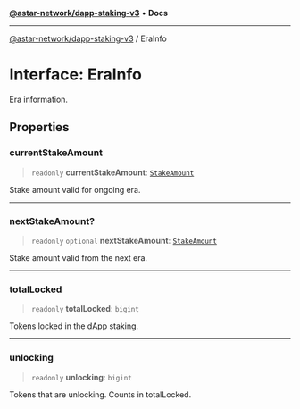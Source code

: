 [**@astar-network/dapp-staking-v3**](../README.md) • **Docs**

***

[@astar-network/dapp-staking-v3](../globals.md) / EraInfo

# Interface: EraInfo

Era information.

## Properties

### currentStakeAmount

> `readonly` **currentStakeAmount**: [`StakeAmount`](StakeAmount.md)

Stake amount valid for ongoing era.

***

### nextStakeAmount?

> `readonly` `optional` **nextStakeAmount**: [`StakeAmount`](StakeAmount.md)

Stake amount valid from the next era.

***

### totalLocked

> `readonly` **totalLocked**: `bigint`

Tokens locked in the dApp staking.

***

### unlocking

> `readonly` **unlocking**: `bigint`

Tokens that are unlocking. Counts in totalLocked.
